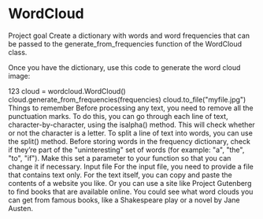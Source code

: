 # WordCloud

Project goal 
Create a dictionary with words and word frequencies that can be passed to the generate_from_frequencies function of the WordCloud class.

Once you have the dictionary, use this code to generate the word cloud image:

123
cloud = wordcloud.WordCloud()
cloud.generate_from_frequencies(frequencies)
cloud.to_file("myfile.jpg")
Things to remember 
Before processing any text, you need to remove all the punctuation marks. To do this, you can go through each line of text, character-by-character, using the isalpha() method. This will check whether or not the character is a letter.
To split a line of text into words, you can use the split() method.
Before storing words in the frequency dictionary, check if they’re part of the "uninteresting" set of words (for example: "a", "the", "to", "if"). Make this set a parameter to your function so that you can change it if necessary.
Input file
For the input file, you need to provide a file that contains text only. For the text itself, you can copy and paste the contents of a website you like. Or you can use a site like Project Gutenberg to find books that are available online. You could see what word clouds you can get from famous books, like a Shakespeare play or a novel by Jane Austen.
